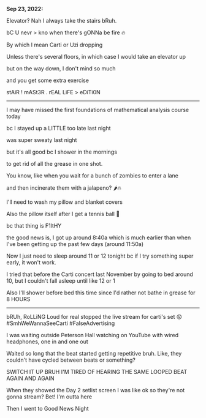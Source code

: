 **Sep 23, 2022:**

Elevator? Nah I always take the stairs bRuh.

bC U nevr > kno when there's gONNa be fire 🔥

By which I mean Carti or Uzi dropping  

Unless there's several floors, in which case I would take an elevator up

but on the way down, I don't mind so much

and you get some extra exercise 

stAiR ! mASt3R . rEAL LiFE > eDiTi0N  

--- 

I may have missed the first foundations of mathematical analysis course today 

bc I stayed up a LITTLE too late last night

was super sweaty last night

but it's all good bc I shower in the mornings 

to get rid of all the grease in one shot. 

You know, like when you wait for a bunch of zombies to enter a lane 

and then incinerate them with a jalapeno? 🌶🔥

I'll need to wash my pillow and blanket covers 

Also the pillow itself after I get a tennis ball 🎾 

bc that thing is F1ltHY

the good news is, I got up around 8:40a which is much earlier than when I've been getting up the past few days (around 11:50a)

Now I just need to sleep around 11 or 12 tonight bc if I try something super early, it won't work.

I tried that before the Carti concert last November by going to bed around 10, but I couldn't fall asleep until like 12 or 1

Also I'll shower before bed this time since I'd rather not bathe in grease for 8 HOURS

--- 

bRUh, RoLLiNG Loud for real stopped the live stream for carti's set 😡 #SmhWeWannaSeeCarti #FalseAdvertising 

I was waiting outside Peterson Hall watching on YouTube with wired headphones, one in and one out

Waited so long that the beat started getting repetitive bruh. Like, they couldn't have cycled between beats or something? 

SWITCH IT UP BRUH I'M TIRED OF HEARING THE SAME LOOPED BEAT AGAIN AND AGAIN 

When they showed the Day 2 setlist screen I was like ok so they're not gonna stream? Bet! I'm outta here

Then I went to Good News Night
